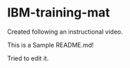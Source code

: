 # IBM-training-mat
Created following an instructional video.

This is a Sample README.md!

Tried to edit it.
